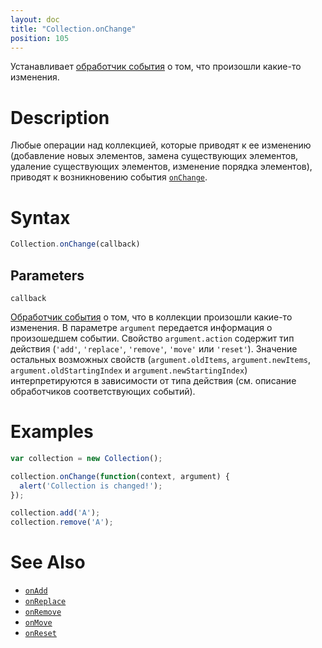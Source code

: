 ```yaml
---
layout: doc
title: "Collection.onChange"
position: 105
---
```


Устанавливает [обработчик события](../../Script/) о том, что произошли какие-то изменения.

# Description

Любые операции над коллекцией, которые приводят к ее изменению (добавление новых элементов,
замена существующих элементов, удаление существующих элементов, изменение порядка элементов),
приводят к возникновению события [`onChange`](../Collection.onChange/).

# Syntax

```js
Collection.onChange(callback)
```

## Parameters

`callback`

[Обработчик события](../../Script/) о том, что в коллекции произошли какие-то изменения.
В параметре `argument` передается информация о произошедшем событии. Свойство `argument.action`
содержит тип действия (`'add'`, `'replace'`, `'remove'`, `'move'` или `'reset'`). Значение
остальных возможных свойств (`argument.oldItems`, `argument.newItems`, `argument.oldStartingIndex`
и `argument.newStartingIndex`) интерпретируются в зависимости от типа действия (см. описание
обработчиков соответствующих событий).

# Examples

```js
var collection = new Collection();

collection.onChange(function(context, argument) {
  alert('Collection is changed!');
});

collection.add('A');
collection.remove('A');
```

# See Also

* [`onAdd`](../Collection.onAdd/)
* [`onReplace`](../Collection.onReplace/)
* [`onRemove`](../Collection.onRemove/)
* [`onMove`](../Collection.onMove/)
* [`onReset`](../Collection.onReset/)
